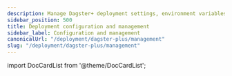 ```yaml
---
description: Manage Dagster+ deployment settings, environment variables, tokens, and more.
sidebar_position: 500
title: Deployment configuration and management
sidebar_label: Configuration and management
canonicalUrl: "/deployment/dagster-plus/management"
slug: "/deployment/dagster-plus/management"
---
```


import DocCardList from '@theme/DocCardList';

<DocCardList />
